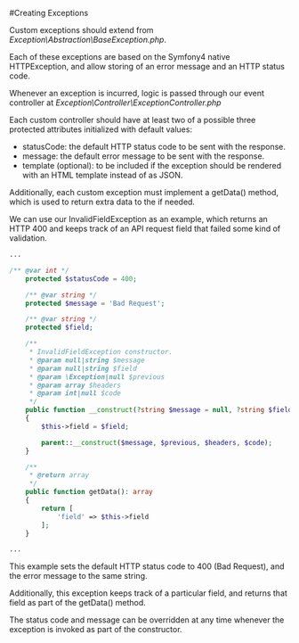 #Creating Exceptions

Custom exceptions should extend from _Exception\Abstraction\BaseException.php_.

Each of these exceptions are based on the Symfony4 native HTTPException, and allow storing of an error message and an
HTTP status code.

Whenever an exception is incurred, logic is passed through our event controller at
_Exception\Controller\ExceptionController.php_

Each custom controller should have at least two of a possible three protected attributes initialized with default
values:

* statusCode: the default HTTP status code to be sent with the response.
* message: the default error message to be sent with the response.
* template (optional): to be included if the exception should be rendered with an HTML template instead of as JSON.

Additionally, each custom exception must implement a getData() method, which is used to return extra data to the
if needed.

We can use our InvalidFieldException as an example, which returns an HTTP 400 and keeps track of an API request field
that failed some kind of validation.

```php
...

/** @var int */
    protected $statusCode = 400;

    /** @var string */
    protected $message = 'Bad Request';

    /** @var string */
    protected $field;

    /**
     * InvalidFieldException constructor.
     * @param null|string $message
     * @param null|string $field
     * @param \Exception|null $previous
     * @param array $headers
     * @param int|null $code
     */
    public function __construct(?string $message = null, ?string $field = null, ?\Exception $previous = null, array $headers = array(), ?int $code = 0)
    {
        $this->field = $field;

        parent::__construct($message, $previous, $headers, $code);
    }

    /**
     * @return array
     */
    public function getData(): array
    {
        return [
            'field' => $this->field
        ];
    }

...
```
This example sets the default HTTP status code to 400 (Bad Request), and the error message to the same string.

Additionally, this exception keeps track of a particular field, and returns that field as part of the getData() method.

The status code and message can be overridden at any time whenever the exception is invoked as part of the constructor.
